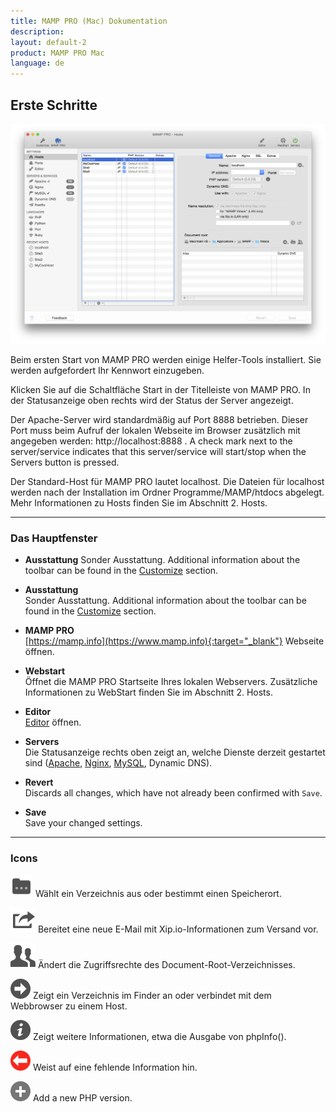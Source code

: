 ```yaml
---
title: MAMP PRO (Mac) Dokumentation
description: 
layout: default-2
product: MAMP PRO Mac
language: de
---
```


## Erste Schritte

![MAMP](ErsteSchritte.png)

Beim ersten Start von MAMP PRO werden einige Helfer-Tools installiert. Sie werden aufgefordert Ihr Kennwort einzugeben.

Klicken Sie auf die Schaltfläche Start in der Titelleiste von MAMP PRO. In der Statusanzeige oben rechts wird der Status der Server angezeigt.

Der Apache-Server wird standardmäßig auf Port 8888 betrieben. Dieser Port muss beim Aufruf der lokalen Webseite im Browser zusätzlich mit angegeben werden: http://localhost:8888 . A check mark next to the server/service indicates that this server/service will start/stop when the Servers button is pressed. 

Der Standard-Host für MAMP PRO lautet localhost. Die Dateien für localhost werden nach der Installation im Ordner Programme/MAMP/htdocs abgelegt. Mehr Informationen zu Hosts finden Sie im Abschnitt 2. Hosts.

---

### Das Hauptfenster

*  **Ausstattung** 
   Sonder Ausstattung. Additional information about the toolbar can be found in the [Customize](../Customize/) section.

*  **Ausstattung**  
   Sonder Ausstattung. Additional information about the toolbar can be found in the [Customize](../Customize/) section.

*  **MAMP PRO**  
   [https://mamp.info](https://www.mamp.info){:target="_blank"} Webseite öffnen.

*  **Webstart**  
   Öffnet die MAMP PRO Startseite Ihres lokalen Webservers. Zusätzliche Informationen zu WebStart finden Sie im Abschnitt 2. Hosts.

*  **Editor**  
   [Editor](../Editor/) öffnen.

*  **Servers**  
   Die Statusanzeige rechts oben zeigt an, welche Dienste derzeit gestartet sind ([Apache](../Servers-and-Services/Apache), [Nginx](../Servers-and-Services/Nginx), [MySQL](../Servers-and-Services/MySQL), Dynamic DNS).

*  **Revert**  
   Discards all changes, which have not already been confirmed with `Save`.
   
*  **Save**  
   Save your changed settings.

---

### Icons


![MAMP](Docs.png) Wählt ein Verzeichnis aus oder bestimmt einen Speicherort.

![MAMP](Mail.png) Bereitet eine neue E-Mail mit Xip.io-Informationen zum Versand vor.

![MAMP](Rights.png) Ändert die Zugriffsrechte des Document-Root-Verzeichnisses.

![MAMP](BlackArrow.png)  Zeigt ein Verzeichnis im Finder an oder verbindet mit dem Webbrowser zu einem Host.

![MAMP](info.png)  Zeigt weitere Informationen, etwa die Ausgabe von phpInfo().

![MAMP](RedArrow.png)  Weist auf eine fehlende Information hin.

![MAMP](Plus.png) Add a new PHP version.
